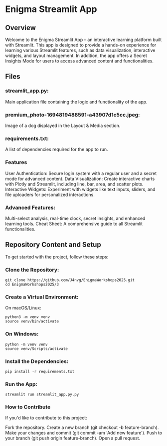 # Enigma Streamlit App

## Overview

Welcome to the Enigma Streamlit App – an interactive learning platform built with Streamlit. This app is designed to provide a hands-on experience for learning various Streamlit features, such as data visualization, interactive widgets, and layout management. In addition, the app offers a Secret Insights Mode for users to access advanced content and functionalities.

## Files
### streamlit_app.py: 
Main application file containing the logic and functionality of the app.
### premium_photo-1694819488591-a43907d1c5cc.jpeg:
Image of a dog displayed in the Layout & Media section.
### requirements.txt: 
A list of dependencies required for the app to run.

### Features
User Authentication: Secure login system with a regular user and a secret mode for advanced content.
Data Visualization: Create interactive charts with Plotly and Streamlit, including line, bar, area, and scatter plots.
Interactive Widgets: Experiment with widgets like text inputs, sliders, and file uploaders for personalized interactions.
### Advanced Features: 
Multi-select analysis, real-time clock, secret insights, and enhanced learning tools.
Cheat Sheet: A comprehensive guide to all Streamlit functionalities.

## Repository Content and Setup
To get started with the project, follow these steps:

### Clone the Repository:
```
git clone https://github.com/J4nvg/EnigmaWorkshops2025.git
cd EnigmaWorkshops2025/3
```

### Create a Virtual Environment:
On macOS/Linux:
```
python3 -m venv venv
source venv/bin/activate
```

### On Windows:
```
python -m venv venv
source venv/Scripts/activate
```

### Install the Dependencies:
```
pip install -r requirements.txt
```

### Run the App:
```
streamlit run streamlit_app.py.py
```

### How to Contribute
If you'd like to contribute to this project:

Fork the repository.
Create a new branch (git checkout -b feature-branch).
Make your changes and commit (git commit -am 'Add new feature').
Push to your branch (git push origin feature-branch).
Open a pull request.